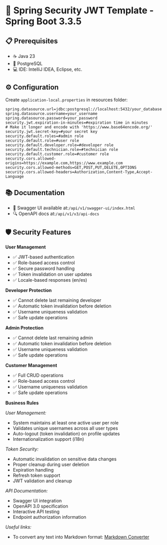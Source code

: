 # 🔐 Spring Security JWT Template - Spring Boot 3.3.5

## 📋 Prerequisites

- ☕ Java 23
- 🐘 PostgreSQL
- 💻 IDE: IntelliJ IDEA, Eclipse, etc.

## ⚙️ Configuration

Create `application-local.properties` in resources folder:

```properties
spring.datasource.url=jdbc:postgresql://localhost:5432/your_database
spring.datasource.username=your_username
spring.datasource.password=your_password
security.jwt.expiration-in-minutes=#expiration time in minutes
# Make it longer and encode with 'https://www.base64encode.org/'
security.jwt.secret-key=#your secret key
security.default.roles=#admin role
security.default.role=#user role
security.default.developer.role=#developer role
security.default.technician.role=#technician role
security.default.customer.role=#customer role
security.cors.allowed-origins=https://example.com,https://www.example.com
security.cors.allowed-methods=GET,POST,PUT,DELETE,OPTIONS
security.cors.allowed-headers=Authorization,Content-Type,Accept-Language
```

📚 Documentation
----------------

- 📖 Swagger UI available at:`/api/v1/swagger-ui/index.html`
- 🔍 OpenAPI docs at:`/api/v1/v3/api-docs`

🛡️ Security Features
---------------------

**User Management**

- ✅ JWT-based authentication
- ✅ Role-based access control
- ✅ Secure password handling
- ✅ Token invalidation on user updates
- ✅ Locale-based responses (en/es)

**Developer Protection**

- ✅ Cannot delete last remaining developer
- ✅ Automatic token invalidation before deletion
- ✅ Username uniqueness validation
- ✅ Safe update operations

**Admin Protection**

- ✅ Cannot delete last remaining admin
- ✅ Automatic token invalidation before deletion
- ✅ Username uniqueness validation
- ✅ Safe update operations

**Customer Management**

- ✅ Full CRUD operations
- ✅ Role-based access control
- ✅ Username uniqueness validation
- ✅ Safe update operations

**Business Rules**

*User Management:*

- System maintains at least one active user per role
- Validates unique usernames across all user types
- Auto-logout (token invalidation) on profile updates
- Internationalization support (i18n)

*Token Security:*

- Automatic invalidation on sensitive data changes
- Proper cleanup during user deletion
- Expiration handling
- Refresh token support
- JWT validation and cleanup

*API Documentation:*

- Swagger UI integration
- OpenAPI 3.0 specification
- Interactive API testing
- Endpoint authorization information

*Useful links:*

- To convert any text into Markdown format: [Markdown Converter](https://euangoddard.github.io/clipboard2markdown/)